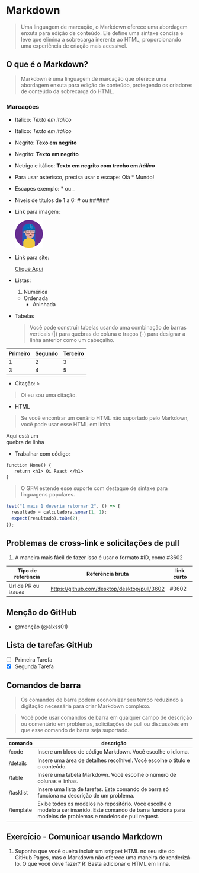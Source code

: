 # Markdown

> Uma linguagem de marcação, o Markdown oferece uma abordagem enxuta para edição de conteúdo. Ele define uma sintaxe concisa e leve que elimina a sobrecarga inerente ao HTML, proporcionando uma experiência de criação mais acessível.

## O que é o Markdown?

> Markdown é uma linguagem de marcação que oferece uma abordagem enxuta para edição de conteúdo, protegendo os criadores de conteúdo da sobrecarga do HTML.

### Marcações

- Itálico: _Texto em itálico_
- Itálico: _Texto em itálico_
- Negrito: **Texo em negrito**
- Negrito: **Texto em negrito**
- Netrigo e itálico: **Texto em negrito com trecho em _itálico_**
- Para usar asterisco, precisa usar o escape: Olá \* Mundo!
- Escapes exemplo: \* ou \_
- Níveis de titulos de 1 a 6: # ou ######
- Link para imagem:

  ![Uma imagem](/images/link_image.png)

- Link para site:

  [Clique Aqui](https://learn.microsoft.com/en-us/training/modules/communicate-using-markdown/2-what-is-markdown)

- Listas:

  1.  Numérica

  - Ordenada
    - Aninhada

- Tabelas
  > Você pode construir tabelas usando uma combinação de barras verticais (|) para quebras de coluna e traços (-) para designar a linha anterior como um cabeçalho.

| Primeiro | Segundo | Terceiro |
| -------- | ------- | -------- |
| 1        | 2       | 3        |
| 3        | 4       | 5        |

- Citação: >

> Oi eu sou uma citação.

- HTML

> Se você encontrar um cenário HTML não suportado pelo Markdown, você pode usar esse HTML em linha.

Aqui está um <br /> quebra de linha

- Trabalhar com código:

```
function Home() {
   return <h1> Oi React </h1>
}
```

> O GFM estende esse suporte com destaque de sintaxe para linguagens populares.

```javascript
test("1 mais 1 deveria retornar 2", () => {
  resultado = calculadora.somar(1, 1);
  expect(resultado).toBe(2);
});
```

## Problemas de cross-link e solicitações de pull

1. A maneira mais fácil de fazer isso é usar o formato #ID, como #3602

| Tipo de referência  | Referência bruta                             | link curto |
| ------------------- | -------------------------------------------- | ---------- |
| Url de PR ou issues | https://github.com/desktop/desktop/pull/3602 | #3602      |

## Menção do GitHub

- @menção (@alxss01)

## Lista de tarefas GitHub

- [ ] Primeira Tarefa
- [x] Segunda Tarefa

## Comandos de barra

> Os comandos de barra podem economizar seu tempo reduzindo a digitação necessária para criar Markdown complexo.

> Você pode usar comandos de barra em qualquer campo de descrição ou comentário em problemas, solicitações de pull ou discussões em que esse comando de barra seja suportado.

| comando   | descrição                                                                                                                                                        |
| --------- | ---------------------------------------------------------------------------------------------------------------------------------------------------------------- |
| /code     | Insere um bloco de código Markdown. Você escolhe o idioma.                                                                                                       |
| /details  | Insere uma área de detalhes recolhível. Você escolhe o título e o conteúdo.                                                                                      |
| /table    | Insere uma tabela Markdown. Você escolhe o número de colunas e linhas.                                                                                           |
| /tasklist | Insere uma lista de tarefas. Este comando de barra só funciona na descrição de um problema.                                                                      |
| /template | Exibe todos os modelos no repositório. Você escolhe o modelo a ser inserido. Este comando de barra funciona para modelos de problemas e modelos de pull request. |

## Exercício - Comunicar usando Markdown

1. Suponha que você queira incluir um snippet HTML no seu site do GitHub Pages, mas o Markdown não oferece uma maneira de renderizá-lo. O que você deve fazer?
   R: Basta adicionar o HTML em linha.
